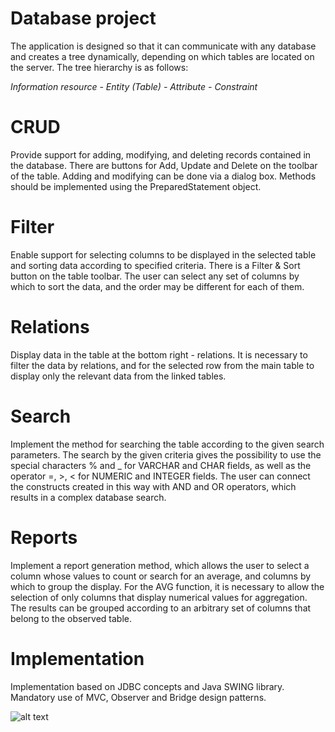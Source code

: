 # Database project

The application is designed so that it can communicate with any database and creates a tree dynamically, depending on which tables are located on the server. The tree hierarchy is as follows:

*Information resource - Entity (Table) - Attribute - Constraint*

# CRUD

Provide support for adding, modifying, and deleting records contained in the database. There are buttons for Add, Update and Delete on the toolbar of the table. Adding and modifying can be done via a dialog box. Methods should be implemented using the PreparedStatement object.

# Filter

Enable support for selecting columns to be displayed in the selected table and sorting data according to specified criteria. There is a Filter & Sort button on the table toolbar. The user can select any set of columns by which to sort the data, and the order may be different for each of them.

# Relations

Display data in the table at the bottom right - relations. It is necessary to filter the data by relations, and for the selected row from the main table to display only the relevant data from the linked tables.

# Search

Implement the method for searching the table according to the given search parameters.
The search by the given criteria gives the possibility to use the special characters % and _ for VARCHAR and CHAR fields, as well as the operator =, >, < for NUMERIC and INTEGER fields. The user can connect the constructs created in this way with AND and OR operators, which results in a complex database search.

# Reports

Implement a report generation method, which allows the user to select a column whose values to count or search for an average, and columns by which to group the display. For the AVG function, it is necessary to allow the selection of only columns that display numerical values for aggregation. The results can be grouped according to an arbitrary set of columns that belong to the observed table.

# Implementation

Implementation based on JDBC concepts and Java SWING library. Mandatory use of MVC, Observer and Bridge design patterns.



![alt text](https://github.com/gojkovicmatija99/Database-project/blob/master/demo.png)
